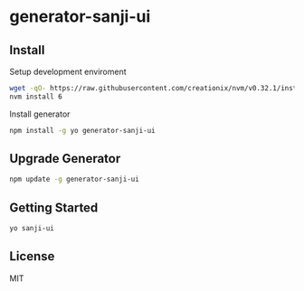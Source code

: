 # generator-sanji-ui

## Install

Setup development enviroment
```sh
wget -qO- https://raw.githubusercontent.com/creationix/nvm/v0.32.1/install.sh | bash
nvm install 6
```

Install generator
```sh
npm install -g yo generator-sanji-ui
```

## Upgrade Generator
```sh
npm update -g generator-sanji-ui
```

## Getting Started

```sh
yo sanji-ui
```

## License

MIT
